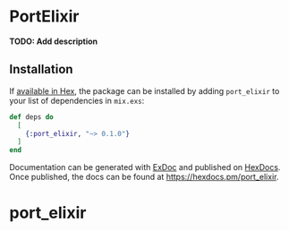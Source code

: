 # PortElixir

**TODO: Add description**

## Installation

If [available in Hex](https://hex.pm/docs/publish), the package can be installed
by adding `port_elixir` to your list of dependencies in `mix.exs`:

```elixir
def deps do
  [
    {:port_elixir, "~> 0.1.0"}
  ]
end
```

Documentation can be generated with [ExDoc](https://github.com/elixir-lang/ex_doc)
and published on [HexDocs](https://hexdocs.pm). Once published, the docs can
be found at <https://hexdocs.pm/port_elixir>.

# port_elixir
